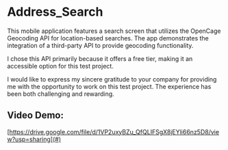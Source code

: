 # Address_Search

This mobile application features a search screen that utilizes the OpenCage Geocoding API for location-based searches. 
The app demonstrates the integration of a third-party API to provide geocoding functionality.

I chose this API primarily because it offers a free tier, making it an accessible option for this test project.

I would like to express my sincere gratitude to your company for providing me with the opportunity to work on this test project. The experience has been both challenging and rewarding.

## Video Demo:
[https://drive.google.com/file/d/1VP2uxyBZu_QfQLIFSgX8jEYli66nz5D8/view?usp=sharing](#)
